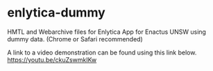 # enlytica-dummy
HMTL and Webarchive files for Enlytica App for Enactus UNSW using dummy data. (Chrome or Safari recommended)

A link to a video demonstration can be found using this link below. 
https://youtu.be/ckuZswmkIKw
